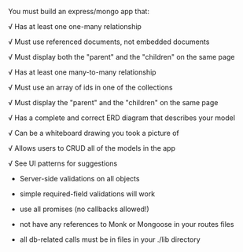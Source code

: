 You must build an express/mongo app that:

√ Has at least one one-many relationship

√ Must use referenced documents, not embedded documents

√ Must display both the "parent" and the "children" on the same page

√ Has at least one many-to-many relationship

√ Must use an array of ids in one of the collections

√ Must display the "parent" and the "children" on the same page

√ Has a complete and correct ERD diagram that describes your model

√ Can be a whiteboard drawing you took a picture of

√ Allows users to CRUD all of the models in the app

√ See UI patterns for suggestions
- Server-side validations on all objects
 - simple required-field validations will work

- use all promises (no callbacks allowed!)
- not have any references to Monk or Mongoose in your routes files
 - all db-related calls must be in files in your ./lib directory
